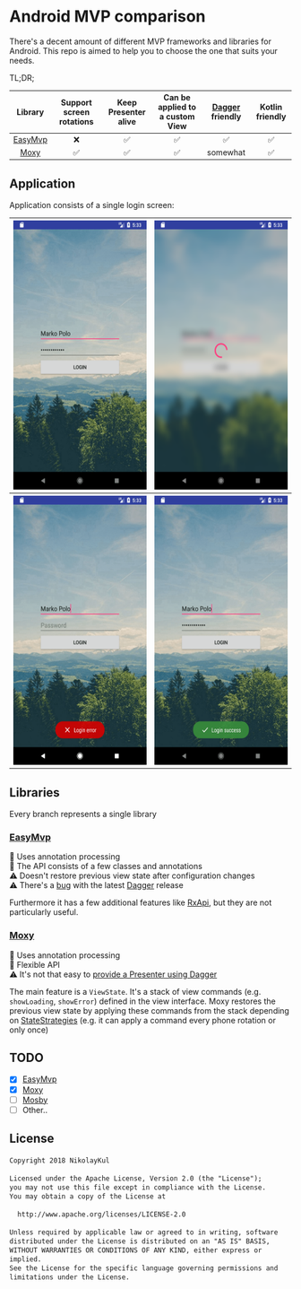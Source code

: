 # Android MVP comparison

There's a decent amount of different MVP frameworks and libraries for Android. This repo is aimed to help you to choose the one that suits your needs.

TL;DR;

| Library                                           | Support screen rotations | Keep Presenter alive | Can be applied to a custom View | [Dagger](https://github.com/google/dagger) friendly | Kotlin friendly    |
| :-----------------------------------------------: | :----------------------: | :------------------: | :-----------------------------: | :-------------------------------------------------: | :----------------: |
| [EasyMvp](https://github.com/6thsolution/EasyMVP) | :x:                      | :white_check_mark:   | :white_check_mark:              | :white_check_mark:                                  | :white_check_mark: |
| [Moxy](https://github.com/Arello-Mobile/Moxy)     | :white_check_mark:       | :white_check_mark:   | :white_check_mark:              | somewhat                                            | :white_check_mark: |

## Application

Application consists of a single login screen:

<table>
	<tr>
	  <th><img src="img/main.png" width="270" height="480"></th>
	  <th><img src="img/loading.png" width="270" height="480"></th>
	</tr>
	<tr>
	  <th><img src="img/error.png" width="270" height="480"></th>
	  <th><img src="img/success.png" width="270" height="480"></th>
	</tr>
</table>

## Libraries

Every branch represents a single library

### [EasyMvp](https://github.com/NikolayKul/Android-mvp-comparison/tree/easy_mvp)

:small_blue_diamond: Uses annotation processing  
:small_blue_diamond: The API consists of a few classes and annotations  
:warning: Doesn't restore previous view state after configuration changes  
:warning: There's a [bug](https://github.com/6thsolution/EasyMVP/issues/44) with the latest [Dagger](https://github.com/google/dagger) release   

Furthermore it has a few additional features like [RxApi](http://6thsolution.github.io/EasyMVP/rx-api-javadoc/), but they are not particularly useful.  

### [Moxy](https://github.com/NikolayKul/Android-mvp-comparison/tree/moxy)

:small_blue_diamond: Uses annotation processing  
:small_blue_diamond: Flexible API  
:warning: It's not that easy to [provide a Presenter using Dagger](https://github.com/Arello-Mobile/Moxy/issues/100)

The main feature is a `ViewState`. It's a stack of view commands (e.g. `showLoading`, `showError`) defined in the view interface. Moxy restores the previous view state by applying these commands from the stack depending on [StateStrategies](https://github.com/Arello-Mobile/Moxy/wiki/View-commands-state-strategy) (e.g. it can apply a command every phone rotation or only once)  

## TODO

- [x] [EasyMvp](https://github.com/6thsolution/EasyMVP)
- [x] [Moxy](https://github.com/Arello-Mobile/Moxy)
- [ ] [Mosby](https://github.com/sockeqwe/mosby)
- [ ] Other..

## License

	Copyright 2018 NikolayKul

	Licensed under the Apache License, Version 2.0 (the "License");
	you may not use this file except in compliance with the License.
	You may obtain a copy of the License at

	  http://www.apache.org/licenses/LICENSE-2.0

	Unless required by applicable law or agreed to in writing, software
	distributed under the License is distributed on an "AS IS" BASIS,
	WITHOUT WARRANTIES OR CONDITIONS OF ANY KIND, either express or implied.
	See the License for the specific language governing permissions and
	limitations under the License.
